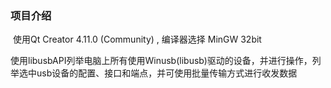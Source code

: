 ### 项目介绍

​	使用Qt Creator 4.11.0 (Community) , 编译器选择 MinGW 32bit

​	使用libusbAPI列举电脑上所有使用Winusb(libusb)驱动的设备，并进行操作，列举选中usb设备的配置、接口和端点，并可使用批量传输方式进行收发数据

​	